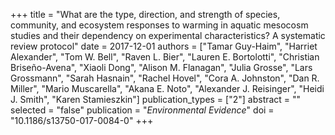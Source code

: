 +++
title = "What are the type, direction, and strength of species, community, and ecosystem responses to warming in aquatic mesocosm studies and their dependency on experimental characteristics? A systematic review protocol"
date = 2017-12-01
authors = ["Tamar Guy-Haim", "Harriet Alexander", "Tom W. Bell", "Raven L. Bier", "Lauren E. Bortolotti", "Christian Briseño-Avena", "Xiaoli Dong", "Alison M. Flanagan", "Julia Grosse", "Lars Grossmann", "Sarah Hasnain", "Rachel Hovel", "Cora A. Johnston", "Dan R. Miller", "Mario Muscarella", "Akana E. Noto", "Alexander J. Reisinger", "Heidi J. Smith", "Karen Stamieszkin"]
publication_types = ["2"]
abstract = ""
selected = "false"
publication = "*Environmental Evidence*"
doi = "10.1186/s13750-017-0084-0"
+++

